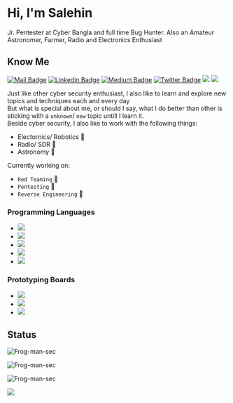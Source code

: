 # Hi, I'm Salehin

Jr. Pentester at Cyber Bangla and full time Bug Hunter.
Also an Amateur Astronomer, Farmer, Radio and Electronics Enthusiast

## Know Me

[![Mail Badge](https://img.shields.io/badge/-gmail-c14438?style=flat&logo=Gmail&logoColor=white&link=mailto:sayed118601@gmail.com)](mailto:hoppp3r.growl584@slmail.me)
[![Linkedin Badge](https://img.shields.io/badge/-Salehin-blue?style=flat-square&logo=Linkedin&logoColor=white&link=https://www.linkedin.com/in/sayed-salehin-ascii/)](https://www.linkedin.com/in/sayed-salehin-ascii/)
[![Medium Badge](https://img.shields.io/badge/-Salehin-000000?style=flat&labelColor=000000&logo=Medium&link=https://medium.com/@hoppp3r)](https://medium.com/@hoppp3r)
[![Twitter Badge](https://img.shields.io/badge/-@AsciiHusky-1ca0f1?style=flat&labelColor=1ca0f1&logo=twitter&logoColor=white&link=https://twitter.com/AsciiHusky)](https://twitter.com/AsciiHusky)
[![](https://img.shields.io/github/stars/Frog-man-sec?color=fefb7b&logo=Undertale)](https://github-readme-stats.vercel.app/api?username=Frog-man-sec&hide_title=false&hide_border=true&show_icons=true&include_all_commits=true&line_height=20&bg_color=0,EC6C6C,FFD479,FFFC79,73FA79&theme=graywhite)
[![](https://img.shields.io/github/followers/Frog-man-sec?color=27da6b&logo=Handshake)](https://github.com/Frog-man-sec?tab=followers)

Just like other cyber security enthusiast, I also like to learn and explore new topics and techniques each and every day <br>
But what is special about me, or should I say, what I do better than other is sticking with a `unknown`/ `new` topic untill I learn it. <br>
Beside cyber security, I also like to work with the following things:
- Electornics/ Robotics 🤖
- Radio/ SDR 📡
- Astronomy 🔭

Currently working on:
- `Red Teaming` 🔴
- `Pentesting` 🧪
- `Reverse Engineering` 🤖


### Programming Languages
- <img src="https://img.shields.io/badge/Python-FFD43B?style=for-the-badge&logo=python&logoColor=blue">
- <img src="https://img.shields.io/badge/C-00599C?style=for-the-badge&logo=c&logoColor=white">
- <img src="https://img.shields.io/badge/JavaScript-323330?style=for-the-badge&logo=javascript&logoColor=F7DF1E">
- <img src="https://img.shields.io/badge/Go-00ADD8?style=for-the-badge&logo=go&logoColor=white">
- <img src="https://img.shields.io/badge/PHP-777BB4?style=for-the-badge&logo=php&logoColor=white">

### Prototyping Boards
- <img src="https://img.shields.io/badge/espressif-E7352C?style=for-the-badge&logo=espressif&logoColor=white">
- <img src="https://img.shields.io/badge/Arduino-00979D?style=for-the-badge&logo=Arduino&logoColor=white">
- <img src="https://img.shields.io/badge/Raspberry%20Pi-A22846?style=for-the-badge&logo=Raspberry%20Pi&logoColor=white">

## Status
<p><img src="https://github-readme-stats.vercel.app/api?username=Frog-man-sec&theme=material-palenight&hide_border=false&include_all_commits=false&count_private=false" alt="Frog-man-sec" /></p>
<p><img src="https://github-readme-streak-stats.herokuapp.com/?user=Frog-man-sec&theme=material-palenight&hide_border=false" alt="Frog-man-sec" /></p>
<p><img src="https://github-readme-stats.vercel.app/api/top-langs/?username=Frog-man-sec&theme=material-palenight&hide_border=false&include_all_commits=false&count_private=false&layout=compact" alt="Frog-man-sec" /></p>

![](https://github-profile-trophy.vercel.app/?username=Frog-man-sec&theme=dracula&no-frame=false&no-bg=false&margin-w=4)

